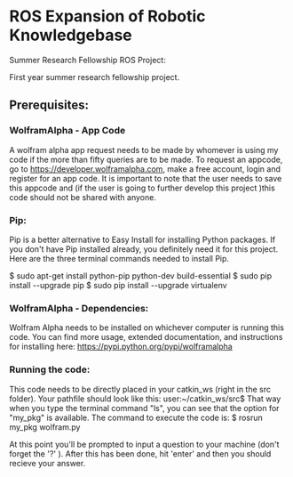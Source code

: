 # ROS Expansion of Robotic Knowledgebase 
Summer Research Fellowship ROS Project:

First year summer research fellowship project.

## Prerequisites:

### WolframAlpha - App Code

A wolfram alpha app request needs to be made by whomever is using my 
code if the more than fifty queries are to be made. 
To request an appcode, go to https://developer.wolframalpha.com,
make a free account, login and register for an app code.
It is important to note that the user needs to save this appcode and
(if the user is going to further develop this project )this code should 
not be shared with anyone.

### Pip:

Pip is a better alternative to Easy Install for installing Python packages. 
If you don't have Pip installed already, you definitely need it 
for this project. Here are the three terminal commands needed 
to install Pip.

$ sudo apt-get install python-pip python-dev build-essential 
$ sudo pip install --upgrade pip 
$ sudo pip install --upgrade virtualenv 

### WolframAlpha - Dependencies:

Wolfram Alpha needs to be installed on whichever computer is 
running this code.
You can find more usage, extended documentation, and instructions 
for installing here:
https://pypi.python.org/pypi/wolframalpha


### Running the code:
This code needs to be directly placed in your catkin_ws (right in the src folder).
Your pathfile should look like this:
user:~/catkin_ws/src$ 
That way when you type the terminal command "ls", you can see that
the option for "my_pkg" is available.
The command to execute the code is:
$ rosrun my_pkg wolfram.py

At this point you'll be prompted to input a question to your 
machine (don't forget the '?' ). 
After this has been done, hit 'enter' and then you should recieve 
your answer.
